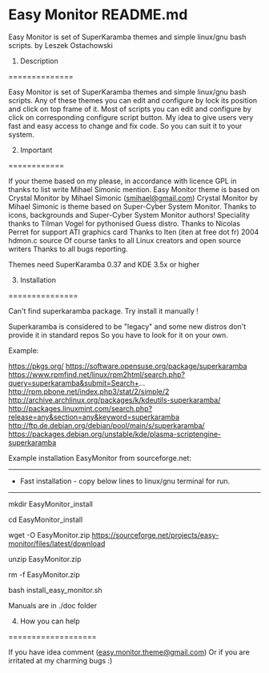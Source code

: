 # Easy Monitor README.md
Easy Monitor is set of SuperKaramba themes and simple linux/gnu bash scripts.
by Leszek Ostachowski

1. Description

==============

Easy Monitor is set of SuperKaramba themes and simple linux/gnu bash scripts.
Any of these themes you can edit and configure by lock its position and click on top frame of it.
Most of scripts you can edit and configure by click on corresponding configure script button.
My idea to give users very fast and easy access to change and fix code.
So you can suit it to your system.

2. Important

============

If your theme based on my please, in accordance with licence GPL
in thanks to list write Mihael Simonic mention.
Easy Monitor theme is based on Crystal Monitor by Mihael Simonic (smihael@gmail.com)
Crystal Monitor by Mihael Simonic is theme based on Super-Cyber System Monitor.
Thanks to icons, backgrounds and Super-Cyber System Monitor authors!
Speciality thanks to Tilman Vogel for pythonised Guess distro.
Thanks to Nicolas Perret for support ATI graphics card
Thanks to Iten (iten at free dot fr) 2004 hdmon.c source
Of course tanks to all Linux creators and open source writers 
Thanks to all bugs reporting.

Themes need SuperKaramba 0.37 and KDE 3.5x or higher

3. Installation

===============

Can't find superkaramba package. Try install it manually !

Superkaramba is considered to be "legacy" and some new distros don't provide it in standard repos
So you have to look for it on your own.

Example:

https://pkgs.org/
https://software.opensuse.org/package/superkaramba
https://www.rpmfind.net/linux/rpm2html/search.php?query=superkaramba&submit=Search+...
http://rpm.pbone.net/index.php3/stat/2/simple/2
http://archive.archlinux.org/packages/k/kdeutils-superkaramba/
http://packages.linuxmint.com/search.php?release=any&section=any&keyword=superkaramba
http://ftp.de.debian.org/debian/pool/main/s/superkaramba/
https://packages.debian.org/unstable/kde/plasma-scriptengine-superkaramba

Example installation EasyMonitor from sourceforge.net:
__________________________________

* Fast installation - copy below lines to linux/gnu terminal for run.
__________________________________

mkdir EasyMonitor_install

cd EasyMonitor_install

wget -O EasyMonitor.zip https://sourceforge.net/projects/easy-monitor/files/latest/download

unzip EasyMonitor.zip

rm -f EasyMonitor.zip

bash install_easy_monitor.sh

Manuals are in ./doc folder

4. How you can help

===================

If you have idea comment
(easy.monitor.theme@gmail.com)
Or if you are irritated at my charming bugs :)
